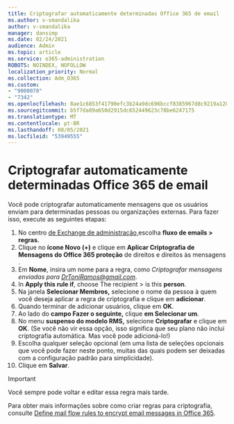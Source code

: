 ```yaml
---
title: Criptografar automaticamente determinadas Office 365 de email
ms.author: v-smandalika
author: v-smandalika
manager: dansimp
ms.date: 02/24/2021
audience: Admin
ms.topic: article
ms.service: o365-administration
ROBOTS: NOINDEX, NOFOLLOW
localization_priority: Normal
ms.collection: Adm_O365
ms.custom:
- "9000078"
- "7342"
ms.openlocfilehash: 8ae1c6853f41790efc3b24a9dc696bccf8385967d8c9219a1200e287e6ce32a1
ms.sourcegitcommit: b5f7da89a650d2915dc652449623c78be6247175
ms.translationtype: MT
ms.contentlocale: pt-BR
ms.lasthandoff: 08/05/2021
ms.locfileid: "53949555"
---
```

# <a name="automatically-encrypt-certain-office-365-email-messages"></a>Criptografar automaticamente determinadas Office 365 de email

Você pode criptografar automaticamente mensagens que os usuários enviam para determinadas pessoas ou organizações externas. Para fazer isso, execute as seguintes etapas:

1. No centro [de Exchange de administração,](https://outlook.office365.com/ecp/)escolha **fluxo de emails > regras.** 
2. Clique no **ícone Novo (+)** e clique em **Aplicar Criptografia de Mensagens do Office 365 proteção** de direitos e direitos às mensagens .
3. Em **Nome**, insira um nome para a regra, como *Criptografar mensagens enviadas para DrToniRamos@gmail.com*.
4. In **Apply this rule if**, choose The recipient > is this **person**. 
5. Na janela **Selecionar Membros,** selecione o nome da pessoa à quem você deseja aplicar a regra de criptografia e clique em **adicionar**. 
6. Quando terminar de adicionar usuários, clique em **OK**.
7. Ao lado do **campo Fazer o seguinte,** clique **em Selecionar um**. 
8. No menu **suspenso do modelo RMS,** selecione **Criptografar** e clique em **OK**. (Se você não vir essa opção, isso significa que seu plano não inclui criptografia automática. Mas você pode adicioná-lo!)
9. Escolha qualquer seleção opcional (em uma lista de seleções opcionais que você pode fazer neste ponto, muitas das quais podem ser deixadas com a configuração padrão para simplicidade).
10. Clique em **Salvar**.

> [!IMPORTANT]
> Você sempre pode voltar e editar essa regra mais tarde.

Para obter mais informações sobre como criar regras para criptografia, consulte [Define mail flow rules to encrypt email messages in Office 365](https://docs.microsoft.com/microsoft-365/compliance/define-mail-flow-rules-to-encrypt-email).

